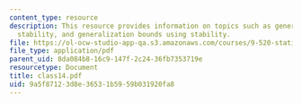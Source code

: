 ```yaml
---
content_type: resource
description: This resource provides information on topics such as generalization Bounds,
  stability, and generalization bounds using stability.
file: https://ol-ocw-studio-app-qa.s3.amazonaws.com/courses/9-520-statistical-learning-theory-and-applications-spring-2006/9a5f87123d8e36531b5959b031920fa8_class14.pdf
file_type: application/pdf
parent_uid: 8da084b8-16c9-147f-2c24-36fb7353719e
resourcetype: Document
title: class14.pdf
uid: 9a5f8712-3d8e-3653-1b59-59b031920fa8
---
```

